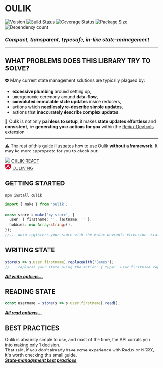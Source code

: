# OULIK #

![Version](https://img.shields.io/npm/v/oulik.svg)
[![Build Status](https://travis-ci.org/Memeplexx/oulik.svg?branch=master)](https://travis-ci.org/Memeplexx/oulik.svg?branch=master)
![Coverage Status](https://coveralls.io/repos/github/Memeplexx/oulik/badge.svg?branch=master)
![Package Size](https://badgen.net/bundlephobia/minzip/oulik)
![Dependency count](https://badgen.net/bundlephobia/dependency-count/oulik)

### ***Compact, transparent, typesafe, in-line state-management*** ###
---
## WHAT PROBLEMS DOES THIS LIBRARY TRY TO SOLVE? ##
👽 Many current state management solutions are typically plagued by:
* **excessive plumbing** around setting up,
* unergonomic ceremony around **data-flow**,
* **convoluted immutable state updates** inside reducers,
* actions which **needlessly re-describe simple updates**,
* actions that **inaccurately describe complex updates**.

🚀 Oulik is not only **painless to setup**, it makes **state updates effortless** and **consistent**, by **generating your actions for you** within the [Redux Devtools extension](https://chrome.google.com/webstore/detail/redux-devtools/lmhkpmbekcpmknklioeibfkpmmfibljd?hl=en)

---

⚠️ The rest of this guide illustrates how to use Oulik **without a framework.** It may be more appropriate for you to check out:  

![](assets/react.ico) <u>[OULIK-REACT](./docs/readme-react.md)</u>  
![](assets/angular.png) <u>[OULIK-NG](./docs/readme-ng.md)</u>  

## GETTING STARTED ##

```console
npm install oulik
```
```Typescript
import { make } from 'oulik';

const store = make('my store', {
  user: { firstname: '', lastname: '' },
  hobbies: new Array<string>(),
});       
//... Auto-registers your store with the Redux Devtools Extension. State must just be serializable.
```
## WRITING STATE ##
```Typescript
store(s => s.user.firstname).replaceWith('James');
// ...replaces your state using the action: { type: 'user.firstname.replaceWith()', payload: 'James' }.
```
***[All write options...](./docs/readme-write.md)***

## READING STATE ##

```Typescript
const username = store(s => s.user.firstname).read();
```
***[All read options...](./docs/readme-read.md)***

## BEST PRACTICES ##

Oulik is absurdly simple to use, and most of the time, the API corrals you into making only 1 decision.  
That said, if you don't already have some experience with Redux or NGRX, it's worth checking this small guide.  
***[State-management best practices](./docs/best-practices.md)***
